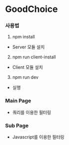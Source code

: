 # GoodChoice

### 사용법
1. npm install
 - Server 모듈 설치
2. npm run client-install
 - Client 모듈 설치
3. npm run dev
 - 실행

### Main Page
 - 쿼리를 이용한 필터링

### Sub Page
 - Javascript를 이용한 필터링